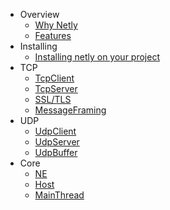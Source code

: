 - Overview
  - [Why Netly](why-netly.md "Why use netly socket library")
  - [Features](features.md "Netly version features")
- Installing
  - [Installing netly on your project](install.md "Install netly on unity application using AssetStore, Install netly using nuget, Install netly from source code")
- TCP
  - [TcpClient](tcp-client.md "Netly tcp client")
  - [TcpServer](tcp-server.md "Netly tcp server")
  - [SSL/TLS](/ "Netly ssl and tls")
  - [MessageFraming](/ "Netly tcp message framing")
- UDP
  - [UdpClient](udp-client.md "Netly udp client")
  - [UdpServer](udp-server.md "Netly udp server")
  - [UdpBuffer](udp-message-framing.md "Netly udp buffer, from message-framing")
- Core
  - [NE](ne.md "Netly Encoding")
  - [Host](host.md "Netly Host")
  - [MainThread](main-thread.md "Netly Main thread") 

